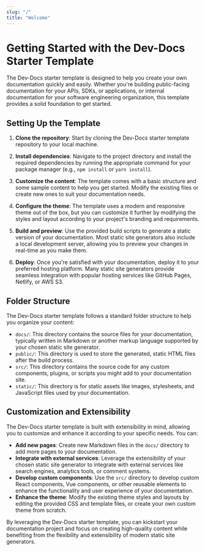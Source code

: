 ```yaml
---
slug: "/"
title: "Welcome"
---
```


# Getting Started with the Dev-Docs Starter Template

The Dev-Docs starter template is designed to help you create your own documentation quickly and easily. Whether you're building public-facing documentation for your APIs, SDKs, or applications, or internal documentation for your software engineering organization, this template provides a solid foundation to get started.

## Setting Up the Template

1. **Clone the repository**: Start by cloning the Dev-Docs starter template repository to your local machine.

2. **Install dependencies**: Navigate to the project directory and install the required dependencies by running the appropriate command for your package manager (e.g., `npm install` or `yarn install`).

3. **Customize the content**: The template comes with a basic structure and some sample content to help you get started. Modify the existing files or create new ones to suit your documentation needs.

4. **Configure the theme**: The template uses a modern and responsive theme out of the box, but you can customize it further by modifying the styles and layout according to your project's branding and requirements.

5. **Build and preview**: Use the provided build scripts to generate a static version of your documentation. Most static site generators also include a local development server, allowing you to preview your changes in real-time as you make them.

6. **Deploy**: Once you're satisfied with your documentation, deploy it to your preferred hosting platform. Many static site generators provide seamless integration with popular hosting services like GitHub Pages, Netlify, or AWS S3.

## Folder Structure

The Dev-Docs starter template follows a standard folder structure to help you organize your content:

- `docs/`: This directory contains the source files for your documentation, typically written in Markdown or another markup language supported by your chosen static site generator.
- `public/`: This directory is used to store the generated, static HTML files after the build process.
- `src/`: This directory contains the source code for any custom components, plugins, or scripts you might add to your documentation site.
- `static/`: This directory is for static assets like images, stylesheets, and JavaScript files used by your documentation.

## Customization and Extensibility

The Dev-Docs starter template is built with extensibility in mind, allowing you to customize and enhance it according to your specific needs. You can:

- **Add new pages**: Create new Markdown files in the `docs/` directory to add more pages to your documentation.
- **Integrate with external services**: Leverage the extensibility of your chosen static site generator to integrate with external services like search engines, analytics tools, or comment systems.
- **Develop custom components**: Use the `src/` directory to develop custom React components, Vue components, or other reusable elements to enhance the functionality and user experience of your documentation.
- **Enhance the theme**: Modify the existing theme styles and layouts by editing the provided CSS and template files, or create your own custom theme from scratch.

By leveraging the Dev-Docs starter template, you can kickstart your documentation project and focus on creating high-quality content while benefiting from the flexibility and extensibility of modern static site generators.


